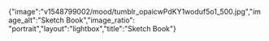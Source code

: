 {"image":"v1548799002/mood/tumblr_opaicwPdKY1woduf5o1_500.jpg","image_alt":"Sketch Book","image_ratio": "portrait","layout":"lightbox","title":"Sketch Book"}
